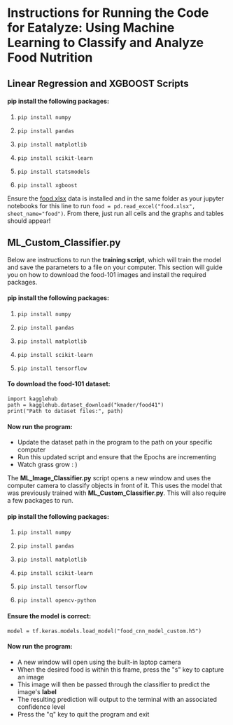 # Instructions for Running the Code for Eatalyze: Using Machine Learning to Classify and Analyze Food Nutrition


## Linear Regression and XGBOOST Scripts
#### pip install the following packages:
1.     pip install numpy
2.     pip install pandas
3.     pip install matplotlib
4.     pip install scikit-learn
5.     pip install statsmodels
6.     pip install xgboost

Ensure the [food.xlsx](https://www.kaggle.com/datasets/shrutisaxena/food-nutrition-dataset) data is installed and in the same folder as your jupyter notebooks for this line to run
`food = pd.read_excel("food.xlsx", sheet_name="food")`. From there, just run all cells and the graphs and tables should appear!



## ML_Custom_Classifier.py
Below are instructions to run the **training script**, which will train the model and save the parameters to a file on your computer. This section will guide you on how to download the food-101 images and install the required packages. 

#### pip install the following packages:
1.     pip install numpy
2.     pip install pandas
3.     pip install matplotlib
4.     pip install scikit-learn
5.     pip install tensorflow

#### To download the food-101 dataset:

    import kagglehub
    path = kagglehub.dataset_download("kmader/food41")
    print("Path to dataset files:", path)

#### Now run the program:
- Update the dataset path in the program to the path on your specific computer
- Run this updated script and ensure that the Epochs are incrementing
- Watch grass grow : )


The **ML_Image_Classifier.py** script opens a new window and uses the computer camera to classify objects in front of it. This uses the model that was previously trained with __ML_Custom_Classifier.py__. This will also require a few packages to run.

#### pip install the following packages:
1.     pip install numpy
2.     pip install pandas
3.     pip install matplotlib
4.     pip install scikit-learn
5.     pip install tensorflow
6.     pip install opencv-python

#### Ensure the model is correct:
    model = tf.keras.models.load_model("food_cnn_model_custom.h5")

#### Now run the program:
- A new window will open using the built-in laptop camera
- When the desired food is within this frame, press the "s" key to capture an image
- This image will then be passed through the classifier to predict the image's **label**
- The resulting prediction will output to the terminal with an associated confidence level
- Press the "q" key to quit the program and exit
